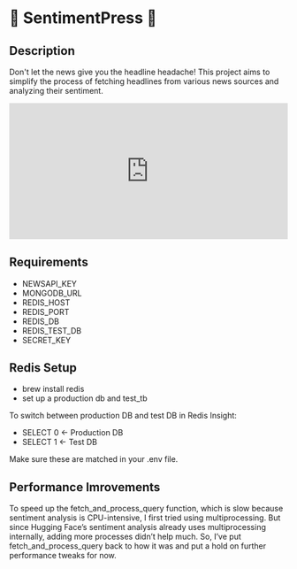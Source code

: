 # 📰 SentimentPress 📰


## Description
Don't let the news give you the headline headache! This project aims to simplify the process of fetching headlines from various news sources and analyzing their sentiment.

<div style="padding:48.75% 0 0 0;position:relative;">
  <iframe src="https://player.vimeo.com/video/992234390?badge=0&amp;autopause=0&amp;player_id=0&amp;app_id=58479" 
          frameborder="0" 
          allow="autoplay; fullscreen; picture-in-picture; clipboard-write" 
          style="position:absolute;top:0;left:0;width:100%;height:100%;" 
          title="SentimentPress Demo">
  </iframe>
</div>

## Requirements

- NEWSAPI_KEY
- MONGODB_URL
- REDIS_HOST
- REDIS_PORT
- REDIS_DB
- REDIS_TEST_DB
- SECRET_KEY

## Redis Setup

- brew install redis
- set up a production db and test_tb

To switch between production DB and test DB in Redis Insight:
- SELECT 0   <- Production DB
- SELECT 1   <- Test DB

Make sure these are matched in your .env file.

## Performance Imrovements

To speed up the fetch_and_process_query function, which is slow because sentiment analysis is CPU-intensive, I first tried using multiprocessing. But since Hugging Face’s sentiment analysis already uses multiprocessing internally, adding more processes didn’t help much. So, I’ve put fetch_and_process_query back to how it was and put a hold on further performance tweaks for now.
